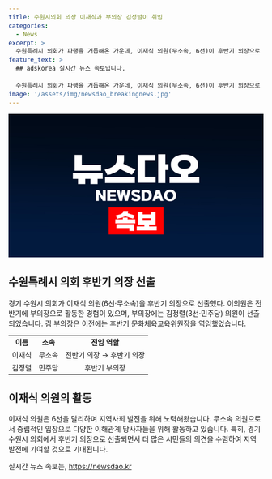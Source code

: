 ```yaml
---
title: 수원시의회 의장 이재식과 부의장 김정렬이 취임
categories:
  - News
excerpt: >
  수원특례시 의회가 파행을 거듭해온 가운데, 이재식 의원(무소속, 6선)이 후반기 의장으로 선출됐다. 이재식 의장은 수원시 의회에서 이력을 가진 인물로, 부의장에는 김정렬(민주당, 3선) 의원이 선출됐다. 두 의원은 분야별로 역임한 경력을 보유하고 있다.
feature_text: >
  ## adskorea 실시간 뉴스 속보입니다.

  수원특례시 의회가 파행을 거듭해온 가운데, 이재식 의원(무소속, 6선)이 후반기 의장으로 선출됐다. 이재식 의장은 수원시 의회에서 이력을 가진 인물로, 부의장에는 김정렬(민주당, 3선) 의원이 선출됐다. 두 의원은 분야별로 역임한 경력을 보유하고 있다.
image: '/assets/img/newsdao_breakingnews.jpg'
---
```


<p><img src="/assets/img/newsdao_breakingnews.jpg" alt="adskorea 속보" /></p>

<h2 data-ke-size="size26">수원특례시 의회 후반기 의장 선출</h2>

<p data-ke-size="size16">경기 수원시 의회가 이재식 의원(6선·무소속)을 후반기 의장으로 선출했다. 이의원은 전반기에 부의장으로 활동한 경험이 있으며, 부의장에는 김정렬(3선·민주당) 의원이 선출되었습니다. 김 부의장은 이전에는 후반기 문화체육교육위원장을 역임했었습니다.</p>

<table>
  <tr>
    <td style="text-align: center; height: 17px;"><b>이름</b></td>
    <td style="text-align: center; height: 17px;"><b>소속</b></td>
    <td style="text-align: center; height: 17px;"><b>전임 역할</b></td>
  </tr>
  <tr>
    <td style="text-align: center; height: 17px;">이재식</td>
    <td style="text-align: center; height: 17px;">무소속</td>
    <td style="text-align: center; height: 17px;">전반기 의장 → 후반기 의장</td>
  </tr>
  <tr>
    <td style="text-align: center; height: 17px;">김정렬</td>
    <td style="text-align: center; height: 17px;">민주당</td>
    <td style="text-align: center; height: 17px;">후반기 부의장</td>
  </tr>
</table>

<h2 data-ke-size="size26">이재식 의원의 활동</h2>

<p data-ke-size="size16">이재식 의원은 6선을 달리하며 지역사회 발전을 위해 노력해왔습니다. 무소속 의원으로서 중립적인 입장으로 다양한 이해관계 당사자들을 위해 활동하고 있습니다. 특히, 경기 수원시 의회에서 후반기 의장으로 선출되면서 더 많은 시민들의 의견을 수렴하여 지역 발전에 기여할 것으로 기대됩니다.</p>
실시간 뉴스 속보는, <a href="https://newsdao.kr" rel="dofollow">https://newsdao.kr</a>


